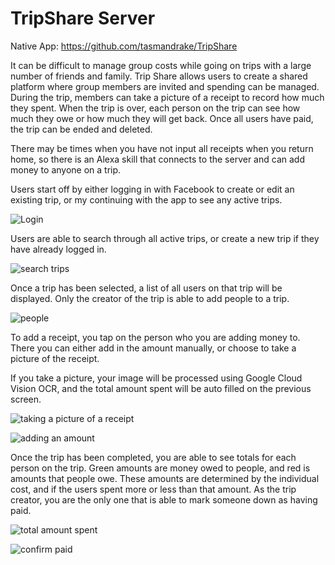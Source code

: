 # TripShare Server
Native App: https://github.com/tasmandrake/TripShare

It can be difficult to manage group costs while going on trips with a large number of friends and family.  Trip Share allows users to create a shared platform where group members are invited and spending can be managed. During the trip, members can take a picture of a receipt to record how much they spent.  When the trip is over, each person on the trip can see how much they owe or how much they will get back.  Once all users have paid, the trip can be ended and deleted.

There may be times when you have not input all receipts when you return home, so there is an Alexa skill that connects to the server and can add money to anyone on a trip.


Users start off by either logging in with Facebook to create or edit an existing trip, or my continuing with the app to see any active trips.

![Login](readme/login.PNG)


Users are able to search through all active trips, or create a new trip if they have already logged in.

![search trips](readme/tripList.png)


Once a trip has been selected, a list of all users on that trip will be displayed.  Only the creator of the trip is able to add people to a trip.

![people](readme/list.PNG)


To add a receipt, you tap on the person who you are adding money to.  There you can either add in the amount manually, or choose to take a picture of the receipt.

If you take a picture, your image will be processed using Google Cloud Vision OCR, and the total amount spent will be auto filled on the previous screen.

![taking a picture of a receipt](readme/camera.PNG)

![adding an amount](readme/add.PNG)


Once the trip has been completed, you are able to see totals for each person on the trip.  Green amounts are money owed to people, and red is amounts that people owe.  These amounts are determined by the individual cost, and if the users spent more or less than that amount.  As the trip creator, you are the only one that is able to mark someone down as having paid.

![total amount spent](readme/totals.png)

![confirm paid](readme/confirm.PNG)
